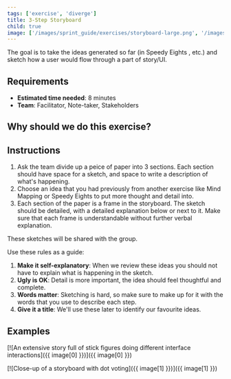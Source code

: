 ```yaml
---
tags: ['exercise', 'diverge']
title: 3-Step Storyboard
child: true
image: ['/images/sprint_guide/exercises/storyboard-large.png', '/images/sprint_guide/exercises/3-step-storyboard.png']
---
```


The goal is to take the ideas generated so far (in Speedy Eights , etc.) and
sketch how a user would flow through a part of story/UI.

## Requirements

- **Estimated time needed**: 8 minutes
- **Team**: Facilitator, Note-taker, Stakeholders

## Why should we do this exercise?

## Instructions

1. Ask the team divide up a peice of paper into 3 sections. Each section should have space for a sketch, and space to write a description of what's happening.
2. Choose an idea that you had previously from another exercise like Mind Mapping or Speedy Eights to put more thought and detail into.
3. Each section of the paper is a frame in the storyboard. The sketch should be detailed, with a detailed explanation below or next to it. Make sure that each frame is understandable without further verbal explanation.

These sketches will be shared with the group.

Use these rules as a guide:

1. **Make it self-explanatory**: When we review these ideas you should not have to explain what is happening in the sketch.
2. **Ugly is OK**: Detail is more important, the idea should feel thoughtful and complete.
3. **Words matter**: Sketching is hard, so make sure to make up for it with the words that you use to describe each step.
4. **Give it a title**: We'll use these later to identify our favourite ideas.

## Examples
[![An extensive story full of stick figures doing different interface interactions]({{ image[0] }})]({{ image[0] }})

[![Close-up of a storyboard with dot voting]({{ image[1] }})]({{ image[1] }})
